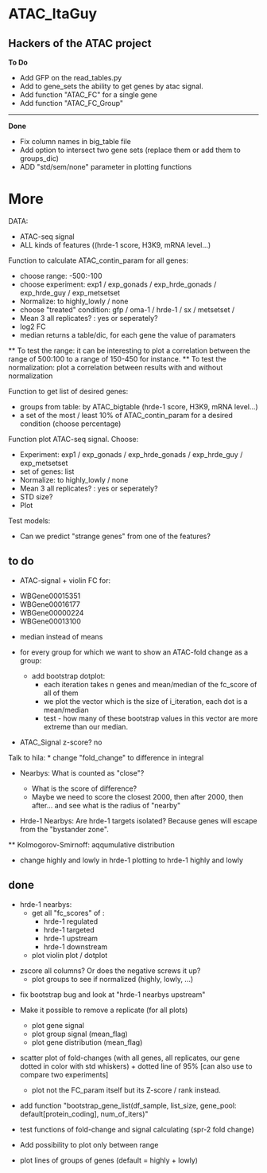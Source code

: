 # ATAC_ItaGuy
## Hackers of the ATAC project

**To Do**
- Add GFP on the read_tables.py
- Add to gene_sets the ability to get genes by atac signal.
- Add function "ATAC_FC" for a single gene
- Add function "ATAC_FC_Group"

---
**Done**
- Fix column names in big_table file
- Add option to intersect two gene sets (replace them or add them to groups_dic)
- ADD "std/sem/none" parameter in plotting functions


# More
DATA:
- ATAC-seq signal
- ALL kinds of features ((hrde-1 score, H3K9, mRNA level...)


Function to calculate ATAC_contin_param for all genes:
- choose range: -500:-100
- choose experiment: exp1 / exp_gonads / exp_hrde_gonads / exp_hrde_guy / exp_metsetset
- Normalize: to highly_lowly / none
- choose "treated" condition: gfp / oma-1 / hrde-1 / sx / metsetset / 
- Mean 3 all replicates? : yes or seperately?
- log2 FC
- median
returns a table/dic, for each gene the value of paramaters

** To test the range: it can be interesting to plot a correlation between the range of 500:100 to a range of 150-450 for instance. 
** To test the normalization: plot a correlation between results with and without normalization


Function to get list of desired genes:
- groups from table: by ATAC_bigtable (hrde-1 score, H3K9, mRNA level...)
- a set of the most / least 10% of ATAC_contin_param for a desired condition (choose percentage)


Function plot ATAC-seq signal. Choose:
- Experiment: exp1 / exp_gonads / exp_hrde_gonads / exp_hrde_guy / exp_metsetset
- set of genes: list
- Normalize: to highly_lowly / none
- Mean 3 all replicates? : yes or seperately?
- STD size?
- Plot


Test models:
- Can we predict "strange genes" from one of the features?





## to do
- ATAC-signal + violin FC for:
* WBGene00015351
* WBGene00016177
* WBGene00000224
* WBGene00013100

- median instead of means
- for every group for which we want to show an ATAC-fold change as a group:
    - add bootstrap dotplot:
        * each iteration takes n genes and mean/median of the fc_score of all of them
        * we plot the vector which is the size of i_iteration, each dot is a mean/median
        * test - how many of these bootstrap values in this vector are more extreme than our median.


- ATAC_Signal z-score? no

Talk to hila:
    * change "fold_change" to difference in integral

- Nearbys: What is counted as "close"?
    * What is the score of difference?
    * Maybe we need to score the closest 2000, then after 2000, then after... and see what is the radius of "nearby" 

- Hrde-1 Nearbys: Are hrde-1 targets isolated? Because genes will escape from the "bystander zone".

** Kolmogorov-Smirnoff: aqqumulative distribution


- change highly and lowly in hrde-1 plotting to hrde-1 highly and lowly


## done
- hrde-1 nearbys:
    - get all "fc_scores" of :
        * hrde-1 regulated 
        * hrde-1 targeted
        * hrde-1 upstream
        * hrde-1 downstream
    - plot violin plot / dotplot

* zscore all columns? Or does the negative screws it up?
    * plot groups to see if normalized (highly, lowly, ...)

- fix bootstrap bug and look at "hrde-1 nearbys upstream"

- Make it possible to remove a replicate (for all plots)
    * plot gene signal
    * plot group signal (mean_flag)
    * plot gene distribution (mean_flag)

- scatter plot of fold-changes (with all genes, all replicates, our gene dotted in color with std whiskers) + dotted line of 95% [can also use to compare two experiments]
    - plot not the FC_param itself but its Z-score / rank instead.
- add function "bootstrap_gene_list(df_sample, list_size, gene_pool: default[protein_coding], num_of_iters)"
- test functions of fold-change and signal calculating (spr-2 fold change)
- Add possibility to plot only between range
- plot lines of groups of genes (default = highly + lowly)